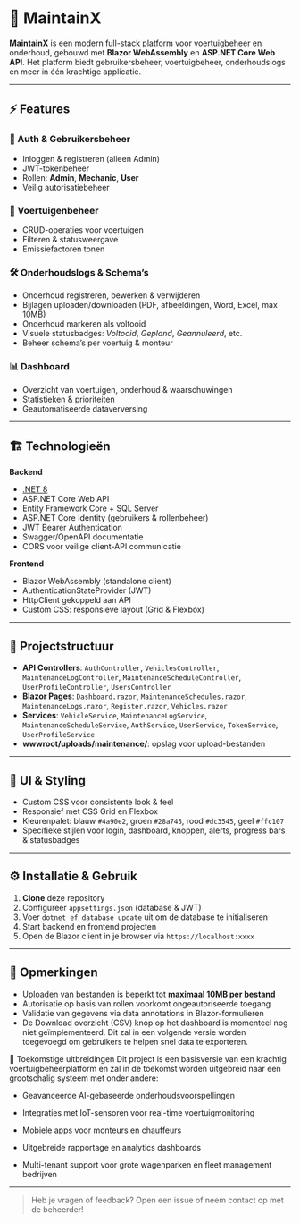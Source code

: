 # 🚗 MaintainX

**MaintainX** is een modern full-stack platform voor voertuigbeheer en onderhoud, gebouwd met **Blazor WebAssembly** en **ASP.NET Core Web API**. Het platform biedt gebruikersbeheer, voertuigbeheer, onderhoudslogs en meer in één krachtige applicatie.

---

## ⚡️ Features

### 🔐 Auth & Gebruikersbeheer
- Inloggen & registreren (alleen Admin)
- JWT-tokenbeheer
- Rollen: **Admin**, **Mechanic**, **User**
- Veilig autorisatiebeheer

### 🚙 Voertuigenbeheer
- CRUD-operaties voor voertuigen
- Filteren & statusweergave
- Emissiefactoren tonen

### 🛠️ Onderhoudslogs & Schema’s
- Onderhoud registreren, bewerken & verwijderen
- Bijlagen uploaden/downloaden (PDF, afbeeldingen, Word, Excel, max 10MB)
- Onderhoud markeren als voltooid
- Visuele statusbadges: _Voltooid_, _Gepland_, _Geannuleerd_, etc.
- Beheer schema’s per voertuig & monteur

### 📊 Dashboard
- Overzicht van voertuigen, onderhoud & waarschuwingen
- Statistieken & prioriteiten
- Geautomatiseerde dataverversing

---

## 🏗️ Technologieën

**Backend**
- [.NET 8](https://dotnet.microsoft.com/)
- ASP.NET Core Web API
- Entity Framework Core + SQL Server
- ASP.NET Core Identity (gebruikers & rollenbeheer)
- JWT Bearer Authentication
- Swagger/OpenAPI documentatie
- CORS voor veilige client-API communicatie

**Frontend**
- Blazor WebAssembly (standalone client)
- AuthenticationStateProvider (JWT)
- HttpClient gekoppeld aan API
- Custom CSS: responsieve layout (Grid & Flexbox)

---

## 📁 Projectstructuur

- **API Controllers**: `AuthController`, `VehiclesController`, `MaintenanceLogController`, `MaintenanceScheduleController`, `UserProfileController`, `UsersController`
- **Blazor Pages**: `Dashboard.razor`, `MaintenanceSchedules.razor`, `MaintenanceLogs.razor`, `Register.razor`, `Vehicles.razor`
- **Services**: `VehicleService`, `MaintenanceLogService`, `MaintenanceScheduleService`, `AuthService`, `UserService`, `TokenService`, `UserProfileService`
- **wwwroot/uploads/maintenance/**: opslag voor upload-bestanden

---

## 🎨 UI & Styling

- Custom CSS voor consistente look & feel
- Responsief met CSS Grid en Flexbox
- Kleurenpalet: blauw `#4a90e2`, groen `#28a745`, rood `#dc3545`, geel `#ffc107`
- Specifieke stijlen voor login, dashboard, knoppen, alerts, progress bars & statusbadges

---

## ⚙️ Installatie & Gebruik

1. **Clone** deze repository
2. Configureer `appsettings.json` (database & JWT)
3. Voer `dotnet ef database update` uit om de database te initialiseren
4. Start backend en frontend projecten
5. Open de Blazor client in je browser via `https://localhost:xxxx`

---

## 📝 Opmerkingen

- Uploaden van bestanden is beperkt tot **maximaal 10MB per bestand**
- Autorisatie op basis van rollen voorkomt ongeautoriseerde toegang
- Validatie van gegevens via data annotations in Blazor-formulieren
- De Download overzicht (CSV) knop op het dashboard is momenteel nog niet geïmplementeerd. Dit zal in een volgende versie worden toegevoegd om gebruikers te helpen snel data te exporteren.

🚀 Toekomstige uitbreidingen
Dit project is een basisversie van een krachtig voertuigbeheerplatform en zal in de toekomst worden uitgebreid naar een grootschalig systeem met onder andere:

- Geavanceerde AI-gebaseerde onderhoudsvoorspellingen

- Integraties met IoT-sensoren voor real-time voertuigmonitoring

- Mobiele apps voor monteurs en chauffeurs

- Uitgebreide rapportage en analytics dashboards

- Multi-tenant support voor grote wagenparken en fleet management bedrijven
---

> Heb je vragen of feedback? Open een issue of neem contact op met de beheerder!
